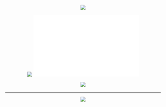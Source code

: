 <a href="https://diego-nava.com/"> <div align='center'>  <img src="https://user-images.githubusercontent.com/25807160/123895310-3cae3800-d925-11eb-973e-055bec18a3ef.gif"></div></a>



<div align='center' style='align-items: center; justify-content: center;'> <a href="https://diego-nava.com/" target="_blank"><img height='200' src="https://diego-nava.com/images/profile2.jpg"></a> <a target="_blank" href="https://github.com/jstrieb/github-stats"><img height='200' src="https://github.com/diegonava6/gitStatsDiego/blob/master/generated/overview.svg"></a> </p>


<p align="center"> <a href="https://diego-nava.com/"><img src="https://img.shields.io/badge/who_I_am-%2300D7C1FF.svg?&style=for-the-badge&logo=website&logoColor=white" height=25></a></p>

<hr/>

<p align="center"> <a href="http://recordit.co/CVYs4ix7os"><img src="https://img.shields.io/badge/what_people_say_about_me-%2300D7C1FF.svg?&style=for-the-badge&logo=website&logoColor=white" height=25></a></p>

